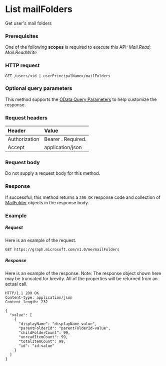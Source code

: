 # List mailFolders

Get user's mail folders
### Prerequisites
One of the following **scopes** is required to execute this API:
*Mail.Read; Mail.ReadWrite*
### HTTP request
<!-- { "blockType": "ignored" } -->
```http
GET /users/<id | userPrincipalName>/mailFolders
```
### Optional query parameters
This method supports the [OData Query Parameters](http://graph.microsoft.io/docs/overview/query_parameters) to help customize the response.
### Request headers
| Header       | Value |
|:---------------|:--------|
| Authorization  | Bearer <token>. Required.  |
| Accept  | application/json|

### Request body
Do not supply a request body for this method.
### Response
If successful, this method returns a `200 OK` response code and collection of [MailFolder](../resources/mailfolder.md) objects in the response body.
### Example
##### Request
Here is an example of the request.
<!-- {
  "blockType": "request",
  "name": "get_mailfolders"
}-->
```http
GET https://graph.microsoft.com/v1.0/me/mailFolders
```
##### Response
Here is an example of the response. Note: The response object shown here may be truncated for brevity. All of the properties will be returned from an actual call.
<!-- {
  "blockType": "response",
  "truncated": true,
  "@odata.type": "microsoft.graph.mailFolder",
  "isCollection": true
} -->
```http
HTTP/1.1 200 OK
Content-type: application/json
Content-length: 232

{
  "value": [
    {
      "displayName": "displayName-value",
      "parentFolderId": "parentFolderId-value",
      "childFolderCount": 99,
      "unreadItemCount": 99,
      "totalItemCount": 99,
      "id": "id-value"
    }
  ]
}
```

<!-- uuid: 8fcb5dbc-d5aa-4681-8e31-b001d5168d79
2015-10-25 14:57:30 UTC -->
<!-- {
  "type": "#page.annotation",
  "description": "List mailFolders",
  "keywords": "",
  "section": "documentation",
  "tocPath": ""
}-->
